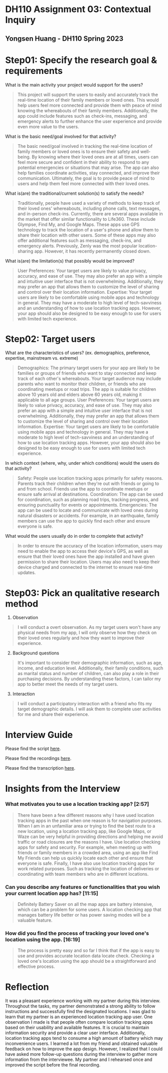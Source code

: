 # DH110 Assignment 03: Contextual Inquiry
## Yongsen Huang - DH110 Spring 2023

# Step01: Specify the research goal & requirements
What is the main activity your project would support for the users?
> This project will support the users to easily and accurately track the real-time location of their family members or loved ones. This would help users feel more connected and provide them with peace of mind knowing the whereabouts of their family members. Additionally, the app could include features such as check-ins, messaging, and emergency alerts to further enhance the user experience and provide even more value to the users.

What is the basic need/goal involved for that activity?
> The basic need/goal involved in tracking the real-time location of family members or loved ones is to ensure their safety and well-being. By knowing where their loved ones are at all times, users can feel more secure and confident in their ability to respond to any potential emergencies or situations that may arise. The app can also help families coordinate activities, stay connected, and improve their communication. Ultimately, the goal is to provide peace of mind to users and help them feel more connected with their loved ones.

What is(are) the traditional/current solution(s) to satisfy the needs?
>Traditionally, people have used a variety of methods to keep track of their loved ones' whereabouts, including phone calls, text messages, and in-person check-ins.
> Currently, there are several apps available in the market that offer similar functionality to Life360. These include Glympse, Find My, and Google Maps. These apps use GPS technology to track the location of a user's phone and allow them to share their location with other users. Some of these apps may also offer additional features such as messaging, check-ins, and emergency alerts.
> Previously, Zenly was the most popular location-sharing app. However, it has recently permanently closed down.

What is(are) the limitation(s) that possibly would be improved?
> User Preferences: Your target users are likely to value privacy, accuracy, and ease of use. They may also prefer an app with a simple and intuitive user interface that is not overwhelming. Additionally, they may prefer an app that allows them to customize the level of sharing and control over their location information.
> Expertise: Your target users are likely to be comfortable using mobile apps and technology in general. They may have a moderate to high level of tech-savviness and an understanding of how to use location tracking apps. However, your app should also be designed to be easy enough to use for users with limited tech experience.

# Step02: Target users
What are the characteristics of users? (ex. demographics, preference, expertise, mainstream vs. extreme)
> Demographics: The primary target users for your app are likely to be families or groups of friends who want to stay connected and keep track of each other's whereabouts. Your target audience may include parents who want to monitor their children, or friends who are coordinating meetups or road trips. The app is suitable for children above 10 years old and elders above 60 years old, making it applicable to all age groups.
> User Preferences: Your target users are likely to value privacy, accuracy, and ease of use. They may also prefer an app with a simple and intuitive user interface that is not overwhelming. Additionally, they may prefer an app that allows them to customize the level of sharing and control over their location information.
> Expertise: Your target users are likely to be comfortable using mobile apps and technology in general. They may have a moderate to high level of tech-savviness and an understanding of how to use location tracking apps. However, your app should also be designed to be easy enough to use for users with limited tech experience.

In which context (where, why, under which conditions) would the users do that activity?
>Safety: People use location tracking apps primarily for safety reasons. Parents track their children when they're out with friends or going to and from school. Friends use the app to coordinate meetups or ensure safe arrival at destinations.
>Coordination: The app can be used for coordination, such as planning road trips, tracking progress, and ensuring punctuality for events or appointments.
>Emergencies: The app can be used to locate and communicate with loved ones during natural disasters or accidents. For example, in an earthquake, family members can use the app to quickly find each other and ensure everyone is safe.

What would the users usually do in order to complete that activity?
> In order to ensure the accuracy of the location information, users may need to enable the app to access their device's GPS, as well as ensure that their loved ones have the app installed and have given permission to share their location. Users may also need to keep their device charged and connected to the internet to ensure real-time updates.

# Step03: Pick an qualitative research method
1. Observation
> I will conduct a overt observation. As my target users won't have any physical needs from my app, I will only observe how they check on their loved ones regularly and how they want to improve their experience.
2. Background questions
> It's important to consider their demographic information, such as age, income, and education level. Additionally, their family conditions, such as marital status and number of children, can also play a role in their purchasing decisions. By understanding these factors, I can tailor my app to better meet the needs of my target users. 
3. Interaction
> I will conduct a participatory interaction with a friend who fits my target demographic details. I will ask them to complete user activities for me and share their experience.

# Interview Guide
Please find the script [here](https://docs.google.com/document/d/1agLhft50-ZDwBrpGEPZBggkECe4eBvL6MjtQZbcMTzs/edit?usp=sharing).

Please find the recordings [here](https://drive.google.com/file/d/1_FKy_3NOacxbje0MzeJ1b27ueZG-9t5a/view?usp=sharing).

Please find the transcription [here](https://docs.google.com/document/d/1eR3eoUUuQX3MoG1kq8XK1JBkvSUBC8oFqHpsWHqRleU/edit?usp=sharing).

# Insights from the Interview

### What motivates you to use a location tracking app? [2:57]
> There have been a few different reasons why I have used location tracking apps in the past when one reason is for navigation purposes. When I am in an unfamiliar area or trying to find the best route to a new location, using a location tracking app, like Google Maps, or Waze can be very helpful in providing directions and helping me avoid traffic or road closures are the reasons I have. Use location checking apps for safety and security. For example, when meeting up with friends or family members in a crowded area, using an app like Find My Friends can help us quickly locate each other and ensure that everyone is safe. Finally, I have also use location tracking apps for work related purposes. Such as tracking the location of deliveries or coordinating with team members who are in different locations.

### Can you describe any features or functionalities that you wish your current location app has? [11:15]
> Definitely Battery Saver on all the map apps are battery intensive, which can be a problem for some users. A location checking app that manages battery life better or has power saving modes will be a valuable feature.

### How did you find the process of tracking your loved one's location using the app. [16:19]
> The process is pretty easy and so far I think that if the app is easy to use and provides accurate location data locate check. Checking a loved one's location using the app should be a straightforward and effective process.

# Reflection
It was a pleasant experience working with my partner during this interview. Throughout the tasks, my partner demonstrated a strong ability to follow instructions and successfully find the designated locations. I was glad to learn that my partner is an experienced location tracking app user.
One observation I made is that people often compare location tracking apps based on their usability and available features. It is crucial to maintain information security and provide a clear user interface. Additionally, location tracking apps tend to consume a high amount of battery which may inconvenience users.
I learned a lot from my friend and obtained valuable feedback on how to improve the app design. However, I realized that I could have asked more follow-up questions during the interview to gather more information from the interviewee. My partner and I rehearsed once and improved the script before the final recording.
